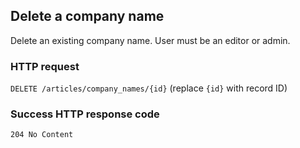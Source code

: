 ## <a name="company_names_delete"></a>Delete a company name

Delete an existing company name. User must be an editor or admin.

### HTTP request

`DELETE /articles/company_names/{id}` (replace `{id}` with record ID)

### Success HTTP response code

`204 No Content`
